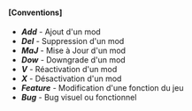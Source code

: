 #### [Conventions]
- ***Add*** - Ajout d'un mod
- ***Del*** - Suppression d'un mod
- ***MaJ*** - Mise à Jour d'un mod
- ***Dow*** - Downgrade d'un mod
- ***V*** - Réactivation d'un mod
- ***X*** - Désactivation d'un mod
- ***Feature*** - Modification d'une fonction du jeu
- ***Bug*** - Bug visuel ou fonctionnel